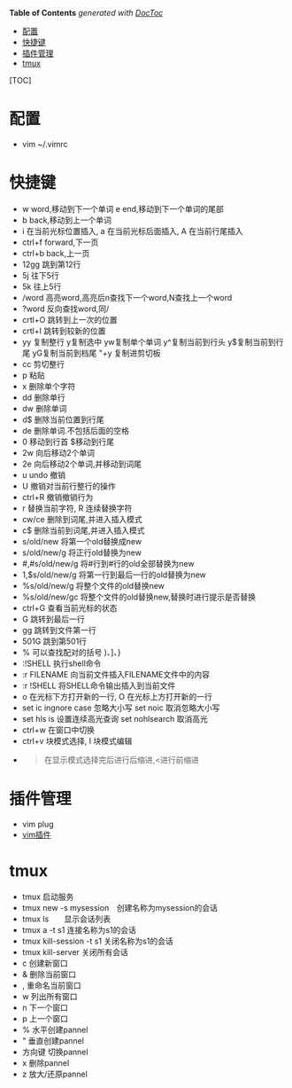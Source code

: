 <!-- START doctoc generated TOC please keep comment here to allow auto update -->
<!-- DON'T EDIT THIS SECTION, INSTEAD RE-RUN doctoc TO UPDATE -->
**Table of Contents**  *generated with [DocToc](https://github.com/thlorenz/doctoc)*

- [配置](#%E9%85%8D%E7%BD%AE)
- [快捷键](#%E5%BF%AB%E6%8D%B7%E9%94%AE)
- [插件管理](#%E6%8F%92%E4%BB%B6%E7%AE%A1%E7%90%86)
- [tmux](#tmux)

<!-- END doctoc generated TOC please keep comment here to allow auto update -->

[TOC]
# 配置
- vim ~/.vimrc 

# 快捷键
- w word,移动到下一个单词 e end,移动到下一个单词的尾部
- b back,移动到上一个单词
- i 在当前光标位置插入, a 在当前光标后面插入, A 在当前行尾插入
- ctrl+f forward,下一页
- ctrl+b back,上一页
- 12gg 跳到第12行
- 5j  往下5行
- 5k  往上5行
- /word 高亮word,高亮后n查找下一个word,N查找上一个word
- ?word 反向查找word,同/
- crtl+O 跳转到上一次的位置
- crtl+I 跳转到较新的位置
- yy 复制整行 y复制选中 yw复制单个单词 y^复制当前到行头 y$复制当前到行尾 yG复制当前到档尾 "+y 复制进剪切板
- cc 剪切整行
- p 粘贴
- x 删除单个字符
- dd 删除单行
- dw 删除单词
- d$ 删除当前位置到行尾
- de 删除单词.不包括后面的空格
- 0 移动到行首 $移动到行尾
- 2w 向后移动2个单词
- 2e 向后移动2个单词,并移动到词尾
- u undo 撤销
- U 撤销对当前行整行的操作
- ctrl+R 撤销撤销行为
- r 替换当前字符, R 连续替换字符
- cw/ce 删除到词尾,并进入插入模式
- c$ 删除当前到词尾,并进入插入模式
- s/old/new 将第一个old替换成new
- s/old/new/g 将正行old替换为new
- #,#s/old/new/g 将#行到#行的old全部替换为new
- 1,$s/old/new/g 将第一行到最后一行的old替换为new
- %s/old/new/g 将整个文件的old替换new
- %s/old/new/gc 将整个文件的old替换new,替换时进行提示是否替换
- ctrl+G 查看当前光标的状态
- G 跳转到最后一行
- gg 跳转到文件第一行
- 501G 跳到第501行
- % 可以查找配对的括号 )、]、}
- :!SHELL 执行shell命令
- :r FILENAME 向当前文件插入FILENAME文件中的内容
- :r !SHELL 将SHELL命令输出插入到当前文件
- o 在光标下方打开新的一行, O 在光标上方打开新的一行
- set ic ingnore case 忽略大小写 set noic 取消忽略大小写
- set hls is 设置连续高光查询 set nohlsearch 取消高光
- ctrl+w 在窗口中切换
- ctrl+v 块模式选择, I 块模式编辑
- > 在显示模式选择完后进行后缩进,<进行前缩进

# 插件管理
- vim plug
- [vim插件](https://vimawesome.com/)
# tmux
- tmux 启动服务
- tmux new -s mysession　创建名称为mysession的会话
- tmux ls　　显示会话列表
- tmux a -t s1 连接名称为s1的会话
- tmux kill-session -t s1 关闭名称为s1的会话
- tmux kill-server 关闭所有会话
- c 创建新窗口
- & 删除当前窗口
- , 重命名当前窗口
- w 列出所有窗口
- n 下一个窗口
- p 上一个窗口
- % 水平创建pannel
- " 垂直创建pannel
- 方向键 切换pannel
- x 删除pannel
- z 放大/还原pannel


